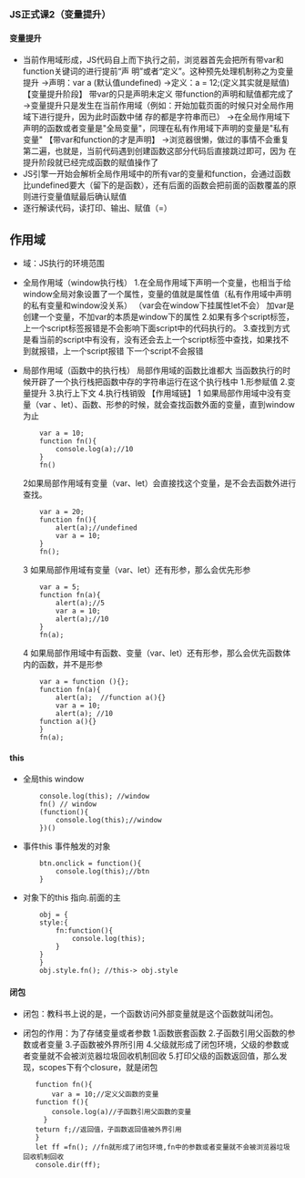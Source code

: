### JS正式课2（变量提升）
#### 变量提升
- 当前作用域形成，JS代码自上而下执行之前，浏览器首先会把所有带var和function关键词的进行提前“声 明”或者“定义”。这种预先处理机制称之为变量提升
      ->声明：var a (默认值undefined)
      ->定义：a = 12;(定义其实就是赋值)
     【变量提升阶段】
       带var的只是声明未定义
       带function的声明和赋值都完成了
      ->变量提升只是发生在当前作用域（例如：开始加载页面的时候只对全局作用域下进行提升，因为此时函数中储             存的都是字符串而已）
      ->在全局作用域下声明的函数或者变量是"全局变量"，同理在私有作用域下声明的变量是"私有变量"
         【带var和function的才是声明】
      ->浏览器很懒，做过的事情不会重复第二遍，也就是，当前代码遇到创建函数这部分代码后直接跳过即可，因为            在提升阶段就已经完成函数的赋值操作了
- JS引擎一开始会解析全局作用域中的所有var的变量和function，会通过函数比undefined要大（留下的是函数），还有后面的函数会把前面的函数覆盖的原则进行变量值赋最后确认赋值
- 逐行解读代码，读打印、输出、赋值（=）
## 作用域
- 域：JS执行的环境范围
- 全局作用域（window执行栈）
         1.在全局作用域下声明一个变量，也相当于给window全局对象设置了一个属性，变量的值就是属性值（私有作用域中声明的私有变量和window没关系）  （var会在window下挂属性let不会）
            加var是创建一个变量，不加var的本质是window下的属性
          2.如果有多个script标签，上一个script标签报错是不会影响下面script中的代码执行的。
          3.查找到方式是看当前的script中有没有，没有还会去上一个script标签中查找，如果找不到就报错，上一个script报错 下一个script不会报错
- 局部作用域（函数中的执行栈）
      局部作用域的函数比谁都大
      当函数执行的时候开辟了一个执行栈把函数中存的字符串运行在这个执行栈中
    1.形参赋值
    2.变量提升
    3.执行上下文
    4.执行栈销毁
【作用域链】
    1 如果局部作用域中没有变量（var 、let）、函数、形参的时候，就会查找函数外面的变量，直到window为止
    ```
        var a = 10;
        function fn(){
            console.log(a);//10
        }
        fn()
    ```
    2如果局部作用域有变量（var、let）会直接找这个变量，是不会去函数外进行查找。
    ```
        var a = 20;
        function fn(){
            alert(a);//undefined
            var a = 10;
        }
        fn();
    ```
    3 如果局部作用域有变量（var、let）还有形参，那么会优先形参
    ```
        var a = 5;
        function fn(a){
            alert(a);//5
            var a = 10;
            alert(a);//10
        }
        fn(a);
    ```
   
    4 如果局部作用域中有函数、变量（var、let）还有形参，那么会优先函数体内的函数，并不是形参
    ```
        var a = function (){};
        function fn(a){
            alert(a);  //function a(){}
            var a = 10;
            alert(a); //10
        function a(){}
        }
        fn(a);
    ```
#### this
- 全局this window
    ```
        console.log(this); //window
        fn() // window
        (function(){
            console.log(this);//window
        })()
    ```
- 事件this  事件触发的对象
    ```
        btn.onclick = function(){
            console.log(this);//btn
        }
    ```
- 对象下的this  指向.前面的主
    ```
        obj = {
        style:{
            fn:function(){
                console.log(this);
            }
        }
        }
        obj.style.fn(); //this-> obj.style
    ```
#### 闭包
- 闭包：教科书上说的是，一个函数访问外部变量就是这个函数就叫闭包。
- 闭包的作用：为了存储变量或者参数
     1.函数嵌套函数
     2.子函数引用父函数的参数或者变量
     3.子函数被外界所引用
     4.父级就形成了闭包环境，父级的参数或者变量就不会被浏览器垃圾回收机制回收
     5.打印父级的函数返回值，那么发现，scopes下有个closure，就是闭包

     ```
        function fn(){
            var a = 10;//定义父函数的变量
        function f(){
            console.log(a)//子函数引用父函数的变量
          }
        teturn f;//返回值，子函数返回值被外界引用
        }
        let ff =fn(); //fn就形成了闭包环境,fn中的参数或者变量就不会被浏览器垃圾回收机制回收
        console.dir(ff);
     ```